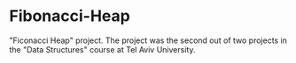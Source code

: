 # Fibonacci-Heap
"Ficonacci Heap" project. The project was the second out of two projects in the "Data Structures" course at Tel Aviv University.

